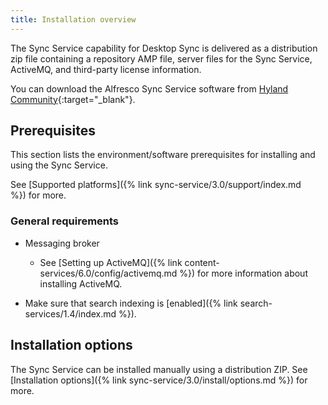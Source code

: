```yaml
---
title: Installation overview
---
```


The Sync Service capability for Desktop Sync is delivered as a distribution zip file containing a repository AMP file, server files for the Sync Service, ActiveMQ, and third-party license information.

You can download the Alfresco Sync Service software from [Hyland Community](https://community.hyland.com/){:target="_blank"}.

## Prerequisites

This section lists the environment/software prerequisites for installing and using the Sync Service.

See [Supported platforms]({% link sync-service/3.0/support/index.md %}) for more.

### General requirements

* Messaging broker
  * See [Setting up ActiveMQ]({% link content-services/6.0/config/activemq.md %}) for more information about installing ActiveMQ.

* Make sure that search indexing is [enabled]({% link search-services/1.4/index.md %}).

## Installation options

The Sync Service can be installed manually using a distribution ZIP. See [Installation options]({% link sync-service/3.0/install/options.md %}) for more.
